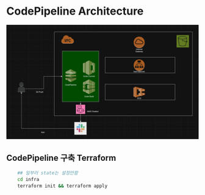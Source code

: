 # CodePipeline Architecture

![1](./public/1.png)

## CodePipeline 구축 Terraform 

```sh
    ## 일부러 state는 설정안함 
    cd infra 
    terraform init && terraform apply
```
